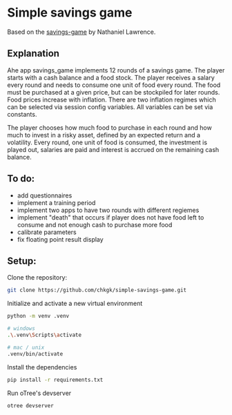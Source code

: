 # Simple savings game
Based on the [savings-game](https://github.com/o-nate/savings-game) by Nathaniel Lawrence.

## Explanation
Ahe app savings_game implements 12 rounds of a savings game. The player starts with a cash balance and a food stock. The player receives a salary every round and needs to consume one unit of food every round. The food must be purchased at a given price, but can be stockpiled for later rounds. Food prices increase with inflation. There are two inflation regimes which can be selected via session config variables. All variables can be set via constants. 

The player chooses how much food to purchase in each round and how much to invest in a risky asset, defined by an expected return and a volatility. Every round, one unit of food is consumed, the investment is played out, salaries are paid and interest is accrued on the remaining cash balance.

## To do:

- add questionnaires
- implement a training period
- implement two apps to have two rounds with different regiemes
- implement "death" that occurs if player does not have food left to consume and not enough cash to purchase more food
- calibrate parameters
- fix floating point result display

## Setup:
Clone the repository:
```bash
git clone https://github.com/chkgk/simple-savings-game.git
```

Initialize and activate a new virtual environment
```bash
python -m venv .venv

# windows
.\.venv\Scripts\activate

# mac / unix
.venv/bin/activate
```
Install the dependencies
```bash
pip install -r requirements.txt
```

Run oTree's devserver
```bash
otree devserver
```